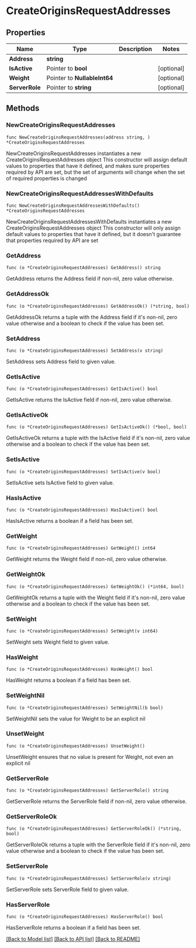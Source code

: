 # CreateOriginsRequestAddresses

## Properties

Name | Type | Description | Notes
------------ | ------------- | ------------- | -------------
**Address** | **string** |  | 
**IsActive** | Pointer to **bool** |  | [optional] 
**Weight** | Pointer to **NullableInt64** |  | [optional] 
**ServerRole** | Pointer to **string** |  | [optional] 

## Methods

### NewCreateOriginsRequestAddresses

`func NewCreateOriginsRequestAddresses(address string, ) *CreateOriginsRequestAddresses`

NewCreateOriginsRequestAddresses instantiates a new CreateOriginsRequestAddresses object
This constructor will assign default values to properties that have it defined,
and makes sure properties required by API are set, but the set of arguments
will change when the set of required properties is changed

### NewCreateOriginsRequestAddressesWithDefaults

`func NewCreateOriginsRequestAddressesWithDefaults() *CreateOriginsRequestAddresses`

NewCreateOriginsRequestAddressesWithDefaults instantiates a new CreateOriginsRequestAddresses object
This constructor will only assign default values to properties that have it defined,
but it doesn't guarantee that properties required by API are set

### GetAddress

`func (o *CreateOriginsRequestAddresses) GetAddress() string`

GetAddress returns the Address field if non-nil, zero value otherwise.

### GetAddressOk

`func (o *CreateOriginsRequestAddresses) GetAddressOk() (*string, bool)`

GetAddressOk returns a tuple with the Address field if it's non-nil, zero value otherwise
and a boolean to check if the value has been set.

### SetAddress

`func (o *CreateOriginsRequestAddresses) SetAddress(v string)`

SetAddress sets Address field to given value.


### GetIsActive

`func (o *CreateOriginsRequestAddresses) GetIsActive() bool`

GetIsActive returns the IsActive field if non-nil, zero value otherwise.

### GetIsActiveOk

`func (o *CreateOriginsRequestAddresses) GetIsActiveOk() (*bool, bool)`

GetIsActiveOk returns a tuple with the IsActive field if it's non-nil, zero value otherwise
and a boolean to check if the value has been set.

### SetIsActive

`func (o *CreateOriginsRequestAddresses) SetIsActive(v bool)`

SetIsActive sets IsActive field to given value.

### HasIsActive

`func (o *CreateOriginsRequestAddresses) HasIsActive() bool`

HasIsActive returns a boolean if a field has been set.

### GetWeight

`func (o *CreateOriginsRequestAddresses) GetWeight() int64`

GetWeight returns the Weight field if non-nil, zero value otherwise.

### GetWeightOk

`func (o *CreateOriginsRequestAddresses) GetWeightOk() (*int64, bool)`

GetWeightOk returns a tuple with the Weight field if it's non-nil, zero value otherwise
and a boolean to check if the value has been set.

### SetWeight

`func (o *CreateOriginsRequestAddresses) SetWeight(v int64)`

SetWeight sets Weight field to given value.

### HasWeight

`func (o *CreateOriginsRequestAddresses) HasWeight() bool`

HasWeight returns a boolean if a field has been set.

### SetWeightNil

`func (o *CreateOriginsRequestAddresses) SetWeightNil(b bool)`

 SetWeightNil sets the value for Weight to be an explicit nil

### UnsetWeight
`func (o *CreateOriginsRequestAddresses) UnsetWeight()`

UnsetWeight ensures that no value is present for Weight, not even an explicit nil
### GetServerRole

`func (o *CreateOriginsRequestAddresses) GetServerRole() string`

GetServerRole returns the ServerRole field if non-nil, zero value otherwise.

### GetServerRoleOk

`func (o *CreateOriginsRequestAddresses) GetServerRoleOk() (*string, bool)`

GetServerRoleOk returns a tuple with the ServerRole field if it's non-nil, zero value otherwise
and a boolean to check if the value has been set.

### SetServerRole

`func (o *CreateOriginsRequestAddresses) SetServerRole(v string)`

SetServerRole sets ServerRole field to given value.

### HasServerRole

`func (o *CreateOriginsRequestAddresses) HasServerRole() bool`

HasServerRole returns a boolean if a field has been set.


[[Back to Model list]](../README.md#documentation-for-models) [[Back to API list]](../README.md#documentation-for-api-endpoints) [[Back to README]](../README.md)


